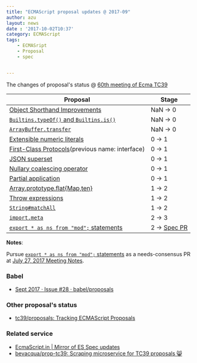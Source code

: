```yaml
---
title: "ECMAScript proposal updates @ 2017-09"
author: azu
layout: news
date : '2017-10-02T10:37'
category: ECMAScript
tags:
    - ECMASript
    - Proposal
    - spec


---
```


The changes of proposal's status @ [60th meeting of Ecma TC39](https://github.com/tc39/agendas/blob/master/2017/09.md "60th meeting of Ecma TC39")


| Proposal                                  | Stage                                    |
| ---------------------------------------- | ---------------------------------------- |
| [Object Shorthand Improvements][object-shorthand-improvements] | NaN -> 0                                 |
| [`Builtins.typeOf()` and `Builtins.is()`][is-types]  | NaN -> 0                                 |
| [`ArrayBuffer.transfer`][buffer-transfer] | NaN -> 0                                 |
| [Extensible numeric literals][extensible-literals] | 0 -> 1                                   |
| [First-Class Protocols][protocols](previous name: interface) | 0 -> 1                                   |
| [JSON superset][json-superset]           | 0 -> 1                                   |
| [Nullary coalescing operator][nullary-coalescing] | 0 -> 1                                   |
| [Partial application][partial-application] | 0 -> 1                                   |
| [Array.prototype.flat{Map,ten}][flat]    | 1 -> 2                                  |
| [Throw expressions][throw-expressions]   | 1 -> 2                                   |
| [`String#matchAll`][matchall]            | 1 -> 2                                   |
| [`import.meta`][import-meta]             | 2 -> 3                                   |
| [`export * as ns from "mod";` statements][export-ns-from] | 2 -> [Spec PR](https://github.com/tc39/ecma262/pull/1005) |

**Notes**:

Pursue [`export * as ns from "mod";` statements][export-ns-from] as a needs-consensus PR at [July 27, 2017 Meeting Notes](http://tc39.github.io/tc39-notes/2017-07_jul-27.html#export-ns-from "July 27, 2017 Meeting Notes").

### Babel

- [Sept 2017 · Issue #28 · babel/proposals](https://github.com/babel/proposals/issues/28 "Sept 2017 · Issue #28 · babel/proposals")

### Other proposal's status 

- [tc39/proposals: Tracking ECMAScript Proposals](https://github.com/tc39/proposals "tc39/proposals: Tracking ECMAScript Proposals")

### Related service

- [EcmaScript.in | Mirror of ES Spec updates](http://ecmascript.in/ "EcmaScript.in | Mirror of ES Spec updates")
- [bevacqua/prop-tc39: Scraping microservice for TC39 proposals 😸](https://github.com/bevacqua/prop-tc39 "bevacqua/prop-tc39: Scraping microservice for TC39 proposals 😸")


[array-includes]: https://github.com/tc39/Array.prototype.includes
[array-includes-notes]: https://github.com/rwaldron/tc39-notes/blob/master/es7/2015-11/nov-17.md#arrayprototypeincludes
[exponentiation]: https://github.com/rwaldron/exponentiation-operator
[exponentiation-notes]: https://github.com/rwaldron/tc39-notes/blob/master/es7/2016-01/2016-01-28.md#5xviii-exponentiation-operator-rw
[object-values-entries]: https://github.com/tc39/proposal-object-values-entries
[object-values-entries-notes]: https://github.com/rwaldron/tc39-notes/blob/master/es7/2016-03/march-29.md#objectvalues--objectentries
[string-padding]: https://github.com/tc39/proposal-string-pad-start-end
[string-padding-notes]: https://github.com/rwaldron/tc39-notes/blob/master/es7/2016-05/may-25.md#stringprototypepadstartend-jhd
[object-gopds]: https://github.com/ljharb/proposal-object-getownpropertydescriptors
[object-gopds-notes]: https://github.com/rwaldron/tc39-notes/blob/master/es7/2016-05/may-25.md#objectgetownpropertydescriptors-jhd
[function-commas]: https://github.com/tc39/proposal-trailing-function-commas
[function-commas-notes]: https://github.com/rwaldron/tc39-notes/blob/master/es7/2016-07/jul-26.md#9ie-trailing-commas-in-functions
[async-await]: https://github.com/tc39/ecmascript-asyncawait
[async-await-notes]: https://github.com/rwaldron/tc39-notes/blob/master/es7/2016-07/jul-28.md#10iv-async-functions
[atomics]: https://github.com/tc39/ecmascript_sharedmem
[atomics-notes]: https://github.com/rwaldron/tc39-notes/blob/master/es7/2017-01/jan-24.md#13if-seeking-stage-4-for-sharedarraybuffer
[template-literal-lift]: https://github.com/tc39/proposal-template-literal-revision
[template-literal-lift-notes]: https://github.com/rwaldron/tc39-notes/blob/master/es8/2017-03/mar-21.md#10ia-template-literal-updates
[metaprops]: https://github.com/allenwb/ESideas/blob/master/ES7MetaProps.md
[cancel-api]: https://github.com/tc39/proposal-cancellation
[construct]: https://github.com/jasnell/proposal-construct
[defensible-classes]: http://wiki.ecmascript.org/doku.php?id=strawman:defensible_classes
[bind-syntax]: https://github.com/zenparsing/es-function-bind
[func-expr-decorators]: https://goo.gl/8MmCMG
[is-types]: https://github.com/jasnell/proposal-istypes
[method-param-decorators]: https://goo.gl/r1XT9b
[nested-imports]: https://github.com/tc39/ecma262/pull/646
[icu]: https://github.com/tc39/tc39-notes/blob/master/es8/2017-05/may-23.md#normative-icu-reference
[ortho]: https://github.com/erights/Orthogonal-Classes
[matching]: https://github.com/tc39/proposal-pattern-matching
[is-callable-is-constructor]: https://github.com/caitp/TC39-Proposals/blob/master/tc39-reflect-isconstructor-iscallable.md
[relationships]: http://wiki.ecmascript.org/doku.php?id=strawman:relationships
[string-at]: https://github.com/mathiasbynens/String.prototype.at
[clone]: https://github.com/dslomov-chromium/ecmascript-structured-clone
[url]: https://github.com/jasnell/proposal-url
[zones]: https://github.com/domenic/zones
[zones-spec]: https://domenic.github.io/zones/
[shallow-equal]: https://github.com/sebmarkbage/ecmascript-shallow-equal
[object-shorthand-improvements]: https://github.com/rbuckton/proposal-shorthand-improvements
[is-types]: https://github.com/jasnell/proposal-istypes
[buffer-transfer]: https://gist.github.com/lukewagner/2735af7eea411e18cf20
[export-ns-from]: https://github.com/tc39/proposal-export-ns-from

[function-to-string]: https://github.com/tc39/Function-prototype-toString-revision
[global]: https://github.com/tc39/proposal-global
[object-rest-spread]: https://github.com/tc39/proposal-object-rest-spread
[async-iteration]: https://github.com/tc39/proposal-async-iteration
[dynamic-import]: https://github.com/tc39/proposal-dynamic-import
[lookbehind]: https://github.com/tc39/proposal-regexp-lookbehind
[unicode-escapes]: https://github.com/tc39/proposal-regexp-unicode-property-escapes
[named-groups]: https://github.com/tc39/proposal-regexp-named-groups
[dot-all]: https://github.com/tc39/proposal-regexp-dotall-flag
[regexp-legacy]: https://github.com/tc39/proposal-regexp-legacy-features
[finally]: https://github.com/tc39/proposal-promise-finally
[bigint]: https://github.com/tc39/proposal-bigint
[class-fields]: https://github.com/tc39/proposal-class-fields
[optional-catch]: https://github.com/tc39/proposal-optional-catch-binding
[function-sent]: https://github.com/allenwb/ESideas/blob/master/Generator%20metaproperty.md
[trims]: https://github.com/sebmarkbage/ecmascript-string-left-right-trim
[decorators]: http://github.com/tc39/proposal-decorators
[intl-segmenter]: https://github.com/tc39/proposal-intl-segmenter
[import-meta]: https://github.com/tc39/proposal-import-meta
[relative-time]: https://github.com/tc39/proposal-intl-relative-time
[numeric_separators]: https://github.com/samuelgoto/proposal-numeric-separator
[private-methods]: https://github.com/littledan/proposal-private-methods
[unified-class]: https://github.com/littledan/proposal-unified-class-features
[date-parse]: https://github.com/mrrrgn/proposal-date-time-string-format
[export-from]: https://github.com/tc39/proposal-export-default-from
[observable]: https://github.com/tc39/proposal-observable
[matchall]: https://github.com/tc39/String.prototype.matchAll
[weakrefs]: https://github.com/tc39/proposal-weakrefs
[frozen-realms]: https://github.com/FUDCo/frozen-realms
[more-math]: https://github.com/rwaldron/proposal-math-extensions
[collection-of-from]: https://github.com/leobalter/proposal-setmap-offrom
[try]: https://github.com/ljharb/proposal-promise-try
[chaining]: https://github.com/tc39/proposal-optional-chaining
[signbit]: http://jfbastien.github.io/papers/Math.signbit.html
[stacks]: https://github.com/ljharb/proposal-error-stacks
[do]: https://github.com/tc39/proposal-do-expressions
[realms]: https://github.com/caridy/proposal-realms
[temporal]: https://github.com/maggiepint/proposal-temporal
[float16s]: https://docs.google.com/presentation/d/1Ta_IbravBUOvu7LUhlN49SvLU-8G8bIQnsS08P3Z4vY/edit?usp=sharing
[nonblocking]: https://github.com/tc39/proposal-atomics-wait-async
[symbol-description]: https://github.com/tc39/proposal-Symbol-description
[flat]: https://github.com/tc39/proposal-flatMap
[throw-expressions]: https://github.com/rbuckton/proposal-throw-expressions
[binary-ast]: https://github.com/syg/ecmascript-binary-ast
[pipeline]: https://github.com/tc39/proposal-pipeline-operator
[extensible-literals]: https://github.com/littledan/proposal-extensible-numeric-literals
[protocols]: https://github.com/michaelficarra/proposal-first-class-protocols
[json-superset]: https://github.com/tc39/proposal-json-superset
[nullary-coalescing]: https://github.com/gisenberg/proposal-nullary-coalescing
[partial-application]: https://github.com/rbuckton/proposal-partial-application
